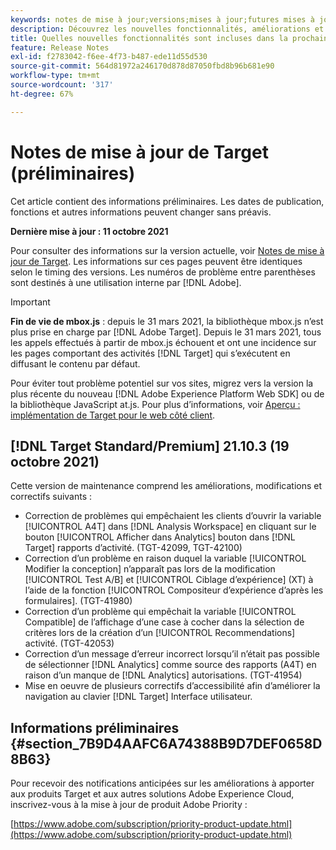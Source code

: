 ```yaml
---
keywords: notes de mise à jour;versions;mises à jour;futures mises à jour;améliorations;nouvelles fonctionnalités;correctifs;préliminaire
description: Découvrez les nouvelles fonctionnalités, améliorations et correctifs de la prochaine version d’Adobe Target, notamment les SDK, les API et les bibliothèques JavaScript.
title: Quelles nouvelles fonctionnalités sont incluses dans la prochaine version ?
feature: Release Notes
exl-id: f2783042-f6ee-4f73-b487-ede11d55d530
source-git-commit: 564d81972a246170d878d87050fbd8b96b681e90
workflow-type: tm+mt
source-wordcount: '317'
ht-degree: 67%

---
```


# Notes de mise à jour de Target (préliminaires)

Cet article contient des informations préliminaires. Les dates de publication, fonctions et autres informations peuvent changer sans préavis.

**Dernière mise à jour : 11 octobre 2021**

Pour consulter des informations sur la version actuelle, voir [Notes de mise à jour de Target](release-notes.md). Les informations sur ces pages peuvent être identiques selon le timing des versions. Les numéros de problème entre parenthèses sont destinés à une utilisation interne par [!DNL Adobe].

>[!IMPORTANT]
>
>**Fin de vie de mbox.js** : depuis le 31 mars 2021, la bibliothèque mbox.js n’est plus prise en charge par [!DNL Adobe Target]. Depuis le 31 mars 2021, tous les appels effectués à partir de mbox.js échouent et ont une incidence sur les pages comportant des activités [!DNL Target] qui s’exécutent en diffusant le contenu par défaut.
>
>Pour éviter tout problème potentiel sur vos sites, migrez vers la version la plus récente du nouveau [!DNL Adobe Experience Platform Web SDK] ou de la bibliothèque JavaScript at.js. Pour plus d’informations, voir [Aperçu : implémentation de Target pour le web côté client](/help/c-implementing-target/c-implementing-target-for-client-side-web/implement-target-for-client-side-web.md).

## [!DNL Target Standard/Premium] 21.10.3 (19 octobre 2021)

Cette version de maintenance comprend les améliorations, modifications et correctifs suivants :

* Correction de problèmes qui empêchaient les clients d’ouvrir la variable [!UICONTROL A4T] dans [!DNL Analysis Workspace] en cliquant sur le bouton [!UICONTROL Afficher dans Analytics] bouton dans [!DNL Target] rapports d’activité. (TGT-42099, TGT-42100)
* Correction d’un problème en raison duquel la variable [!UICONTROL Modifier la conception] n’apparaît pas lors de la modification [!UICONTROL Test A/B] et [!UICONTROL Ciblage d’expérience] (XT) à l’aide de la fonction [!UICONTROL Compositeur d’expérience d’après les formulaires]. (TGT-41980)
* Correction d’un problème qui empêchait la variable [!UICONTROL Compatible] de l’affichage d’une case à cocher dans la sélection de critères lors de la création d’un [!UICONTROL Recommendations] activité. (TGT-42053)
* Correction d’un message d’erreur incorrect lorsqu’il n’était pas possible de sélectionner [!DNL Analytics] comme source des rapports (A4T) en raison d’un manque de [!DNL Analytics] autorisations. (TGT-41954)
* Mise en oeuvre de plusieurs correctifs d’accessibilité afin d’améliorer la navigation au clavier [!DNL Target] Interface utilisateur.

## Informations préliminaires {#section_7B9D4AAFC6A74388B9D7DEF0658D8B63}

Pour recevoir des notifications anticipées sur les améliorations à apporter aux produits Target et aux autres solutions Adobe Experience Cloud, inscrivez-vous à la mise à jour de produit Adobe Priority :

[https://www.adobe.com/subscription/priority-product-update.html](https://www.adobe.com/subscription/priority-product-update.html)
